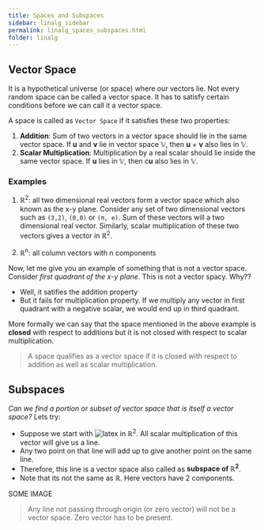 ```yaml
---
title: Spaces and Subspaces
sidebar: linalg_sidebar
permalink: linalg_spaces_subspaces.html
folder: linalg
---
```


## Vector Space
It is a hypothetical universe (or space) where our vectors lie. 
Not every random space can be called a vector space.
It has to satisfy certain conditions before we can call it a vector space.

A space is called as `Vector Space` if it satisfies these two properties:
1. **Addition**: Sum of two vectors in a vector space should lie in the same vector space.
If **u** and **v** lie in vector space 𝕍, then **u** + **v** also lies in 𝕍.
2. **Scalar Multiplication**: Multiplication by a real scalar should lie inside the same vector space.
If **u** lies in 𝕍, then c**u** also lies in 𝕍.

### Examples
1. ℝ<sup>2</sup>: all two dimensional real vectors form a vector space which also known as the x-y plane. 
Consider any set of two dimensional vectors such as `(3,2)`, `(0,0)` or `(π, e)`. 
Sum of these vectors will a two dimensional real vector. Similarly, scalar multiplication of these two vectors gives a vector in ℝ<sup>2</sup>.

2. ℝ<sup>n</sup>: all column vectors with n components

Now, let me give you an example of something that is not a vector space. 
Consider _first quadrant of the x-y plane_. This is not a vector spacy. Why??
- Well, it satifies the addition property
- But it fails for multiplication property. If we multiply any vector in first quadrant with a negative scalar, we would end up in third quadrant.

More formally we can say that the space mentioned in the above example is **closed** with respect to additions but it is not closed with respect to scalar multiplication.

> A space qualifies as a vector space if it is closed with respect to addition as well as scalar multiplication.   


## Subspaces
_Can we find a portion or subset of vector space that is itself a vector space?_
Lets try:
- Suppose we start with <img src="https://latex.codecogs.com/svg.latex?\Large&space;\begin{bmatrix} 3 \\ 2\end{bmatrix}" title="latex"/> in ℝ<sup>2</sup>.
All scalar multiplication of this vector will give us a line.
- Any two point on that line will add up to give another point on the same line.
- Therefore, this line is a vector space also called as **subspace of ℝ<sup>2</sup>**.
- Note that its not the same as ℝ. Here vectors have 2 components.


SOME IMAGE

> Any line not passing through origin (or zero vector) will not be a vector space. Zero vector has to be present.
